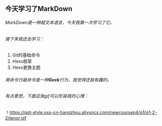 ## 今天学习了MarkDown
###### MarkDown是一种超文本语言，今天我第一次学习了它。
###### 接下来我还会学习：
1. Git的基础命令
1. Hexo框架
1. Hexo更换主题
###### 用命令行敲命令是一种**Geek**行为，我觉得还挺有趣的。
###### 有点意思，下面这张gif可以形容我的心情：
！https://qgt-style.oss-cn-hangzhou.aliyuncs.com/newcoursep4/g1/g1-2-2/tenor.gif
